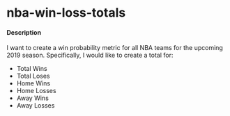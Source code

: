# nba-win-loss-totals
#### Description
I want to create a win probability metric for all NBA teams for the upcoming 2019 season. Specifically, I would like to create a total for:
* Total Wins
* Total Loses
* Home Wins
* Home Losses
* Away Wins
* Away Losses
